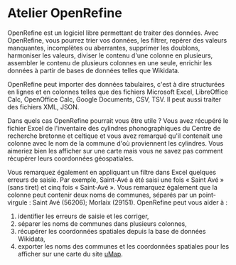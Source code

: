 # Atelier OpenRefine
OpenRefine est un logiciel libre permettant de traiter des données. Avec OpenRefine, vous pourrez trier vos données, les filtrer, repérer des valeurs manquantes, incomplètes ou aberrantes, supprimer les doublons, harmoniser les valeurs, diviser le contenu d'une colonne en plusieurs, assembler le contenu de plusieurs colonnes en une seule, enrichir les données à partir de bases de données telles que Wikidata.

OpenRefine peut importer des données tabulaires, c'est à dire structurées en lignes et en colonnes telles que des fichiers Microsoft Excel, LibreOffice Calc, OpenOffice Calc, Google Documents, CSV, TSV. Il peut aussi traiter des fichiers XML, JSON.

Dans quels cas OpenRefine pourrait vous être utile ? Vous avez récupéré le fichier Excel de l'inventaire des cylindres phonographiques du Centre de recherche bretonne et celtique et vous avez remarqué qu'il contenait une colonne avec le nom de la commune d'où proviennent les cylindres. Vous aimeriez bien les afficher sur une carte mais vous ne savez pas comment récupérer leurs coordonnées géospatiales.

Vous remarquez également en appliquant un filtre dans Excel quelques erreurs de saisie. Par exemple, Saint-Avé a été saisi une fois « Saint Avé » (sans tiret) et cinq fois « Saint-Avé ». Vous remarquez également que la colonne peut contenir deux noms de communes, séparés par un point-virgule : Saint Avé (56206); Morlaix (29151). OpenRefine peut vous aider à :
1. identifier les erreurs de saisie et les corriger,
2. séparer les noms de communes dans plusieurs colonnes,
3. récupérer les coordonnées spatiales depuis la base de données Wikidata,
4. exporter les noms des communes et les coordonnées spatiales pour les afficher sur une carte du site [uMap][5e5df6f9].

  [5e5df6f9]: https://umap.openstreetmap.fr/fr/ "uMap"
